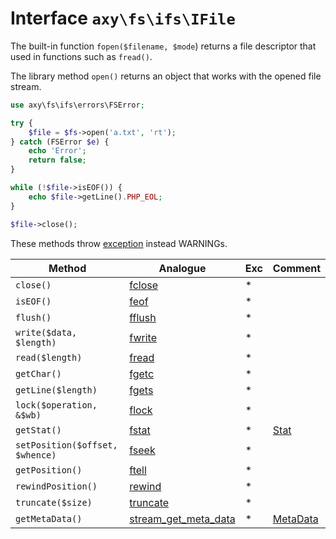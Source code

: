 # Interface `axy\fs\ifs\IFile`

The built-in function `fopen($filename, $mode`) returns a file descriptor that used in functions such as `fread()`.

The library method `open()` returns an object that works with the opened file stream.

```php
use axy\fs\ifs\errors\FSError;

try {
    $file = $fs->open('a.txt', 'rt');
} catch (FSError $e) {
    echo 'Error';
    return false;
}

while (!$file->isEOF()) {
    echo $file->getLine().PHP_EOL;
}

$file->close();
```

These methods throw [exception](errors) instead WARNINGs.

|  Method |  Analogue |  Exc | Comment |
|---------|-----------|------|-------------|
| `close()` | [fclose](http://php.net/fclose) | * | |
| `isEOF()` | [feof](http://php.net/feof) | * | |
| `flush()` | [fflush](http://php.net/fflush) | * | |
| `write($data, $length)` | [fwrite](http://php.net/fwrite) | * | |
| `read($length)` | [fread](http://php.net/fread) | * | |
| `getChar()` | [fgetc](http://php.net/fgetc) | * | |
| `getLine($length)` | [fgets](http://php.net/fgets) | * | |
| `lock($operation, &$wb)` | [flock](http://php.net/flock) | * | |
| `getStat()` | [fstat](http://php.net/fstat) | * | [Stat](Stat) |
| `setPosition($offset, $whence)` | [fseek](http://php.net/fseek) | * | |
| `getPosition()` | [ftell](http://php.net/ftell) | * | |
| `rewindPosition()` | [rewind](http://php.net/rewind) | * | |
| `truncate($size)` | [truncate](http://php.net/truncate) | * | |
| `getMetaData()` | [stream_get_meta_data](http://php.net/stream_get_meta_data) | * | [MetaData](MetaData) |

